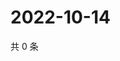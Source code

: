 # 2022-10-14

共 0 条

<!-- BEGIN WEIBO -->
<!-- 最后更新时间 Fri Oct 14 2022 04:07:13 GMT+0800 (China Standard Time) -->

<!-- END WEIBO -->
